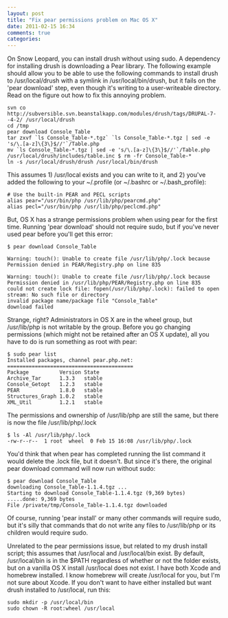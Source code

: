 ```yaml
---
layout: post
title: "Fix pear permissions problem on Mac OS X"
date: 2011-02-15 16:34
comments: true
categories:
---
```


On Snow Leopard, you can install drush without using sudo. A dependency for installing drush is downloading a Pear library. The following example should allow you to be able to use the following commands to install drush to /usr/local/drush with a symlink in /usr/local/bin/drush, but it fails on the 'pear download' step, even though it's writing to a user-writeable directory. Read on the figure out how to fix this annoying problem.

```
svn co http://subversible.svn.beanstalkapp.com/modules/drush/tags/DRUPAL-7--4-2/ /usr/local/drush 
cd /tmp 
pear download Console_Table 
tar zxvf `ls Console_Table-*.tgz` `ls Console_Table-*.tgz | sed -e 's/\.[a-z]\{3\}$//'`/Table.php 
mv `ls Console_Table-*.tgz | sed -e 's/\.[a-z]\{3\}$//'`/Table.php 
/usr/local/drush/includes/table.inc $ rm -fr Console_Table-* 
ln -s /usr/local/drush/drush /usr/local/bin/drush
```

This assumes 1) /usr/local exists and you can write to it, and 2) you've added the following to your ~/.profile (or ~/.bashrc or ~/.bash_profile):

```
# Use the built-in PEAR and PECL scripts
alias pear="/usr/bin/php /usr/lib/php/pearcmd.php"
alias pecl="/usr/bin/php /usr/lib/php/peclcmd.php"
```

But, OS X has a strange permissions problem when using pear for the first time. Running 'pear download' should not require sudo, but if you've never used pear before you'll get this error:

```
$ pear download Console_Table 

Warning: touch(): Unable to create file /usr/lib/php/.lock because Permission denied in PEAR/Registry.php on line 835 

Warning: touch(): Unable to create file /usr/lib/php/.lock because Permission denied in /usr/lib/php/PEAR/Registry.php on line 835 
could not create lock file: fopen(/usr/lib/php/.lock): failed to open stream: No such file or directory 
invalid package name/package file "Console_Table" 
download failed
```

Strange, right? Administrators in OS X are in the wheel group, but /usr/lib/php is not writable by the group. Before you go changing permissions (which might not be retained after an OS X update), all you have to do is run something as root with pear:

```
$ sudo pear list
Installed packages, channel pear.php.net:
=========================================
Package          Version State
Archive_Tar      1.3.3   stable
Console_Getopt   1.2.3   stable
PEAR             1.8.0   stable
Structures_Graph 1.0.2   stable
XML_Util         1.2.1   stable
```

The permissions and ownership of /usr/lib/php are still the same, but there is now the file /usr/lib/php/.lock

```
$ ls -Al /usr/lib/php/.lock
-rw-r--r--  1 root  wheel  0 Feb 15 16:08 /usr/lib/php/.lock
```

You'd think that when pear has completed running the list command it would delete the .lock file, but it doesn't. But since it's there, the original pear download command will now run without sudo:

```
$ pear download Console_Table
downloading Console_Table-1.1.4.tgz ...
Starting to download Console_Table-1.1.4.tgz (9,369 bytes)
.....done: 9,369 bytes
File /private/tmp/Console_Table-1.1.4.tgz downloaded
```

Of course, running 'pear install' or many other commands will require sudo, but it's silly that commands that do not write any files to /usr/lib/php or its children would require sudo.

Unrelated to the pear permissions issue, but related to my drush install script; this assumes that /usr/local and /usr/local/bin exist. By default, /usr/local/bin is in the $PATH regardless of whether or not the folder exists, but on a vanilla OS X install /usr/local does not exist. I have both Xcode and homebrew installed. I know homebrew will create /usr/local for you, but I'm not sure about Xcode. If you don't want to have either installed but want drush installed to /usr/local, run this:

```
sudo mkdir -p /usr/local/bin
sudo chown -R root:wheel /usr/local
```